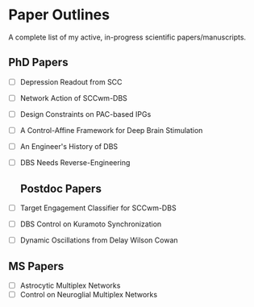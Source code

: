 # Paper Outlines

A complete list of my active, in-progress scientific papers/manuscripts.


## PhD Papers
- [ ] Depression Readout from SCC
- [ ] Network Action of SCCwm-DBS
- [ ] Design Constraints on PAC-based IPGs
- [ ] A Control-Affine Framework for Deep Brain Stimulation
- [ ] An Engineer's History of DBS
- [ ] DBS Needs Reverse-Engineering

  ## Postdoc Papers
- [ ] Target Engagement Classifier for SCCwm-DBS
- [ ] DBS Control on Kuramoto Synchronization
- [ ] Dynamic Oscillations from Delay Wilson Cowan

## MS Papers
- [ ] Astrocytic Multiplex Networks
- [ ] Control on Neuroglial Multiplex Networks
